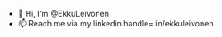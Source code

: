 - 👋 Hi, I’m @EkkuLeivonen
- 📫 Reach me via my linkedin handle= in/ekkuleivonen

<!---
EkkuLeivonen/EkkuLeivonen is a ✨ special ✨ repository because its `README.md` (this file) appears on your GitHub profile.
You can click the Preview link to take a look at your changes.
--->
